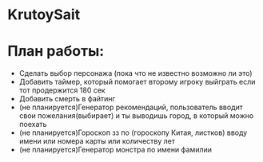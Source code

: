 # KrutoySait
<h1>План работы:</h1>
<ul>
  <li>Сделать выбор персонажа (пока что не известно возможно ли это)</li>
  <li>Добавить таймер, который помогает второму игроку выйграть если тот продержится 180 сек</li>
  <li>Добавить смерть в файтинг</li>
  <li>(не планируется)Генератор рекомендаций, пользователь вводит свои пожелания(выбирает) и ты выводишь город, в который можно поехать</li>
  <li>(не планируется)Гороскоп зз по (гороскопу Китая, листков) вводу имени или номера карты или количеству лет</li>
  <li>(не планируется)Генератор монстра по имени фамилии</li>

</ul>

